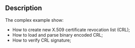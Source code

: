 ## Description

The complex example show:
* How to create new X.509 certificate revocation list (CRL);
* How to load and parse binary encoded CRL;
* How to verify CRL signature;

